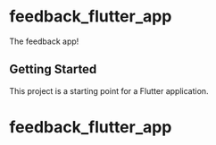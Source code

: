 # feedback_flutter_app

The feedback app!

## Getting Started

This project is a starting point for a Flutter application.

# feedback_flutter_app